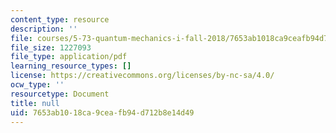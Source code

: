 ```yaml
---
content_type: resource
description: ''
file: courses/5-73-quantum-mechanics-i-fall-2018/7653ab1018ca9ceafb94d712b8e14d49_MIT5_73F18_Lec14.pdf
file_size: 1227093
file_type: application/pdf
learning_resource_types: []
license: https://creativecommons.org/licenses/by-nc-sa/4.0/
ocw_type: ''
resourcetype: Document
title: null
uid: 7653ab10-18ca-9cea-fb94-d712b8e14d49
---
```

